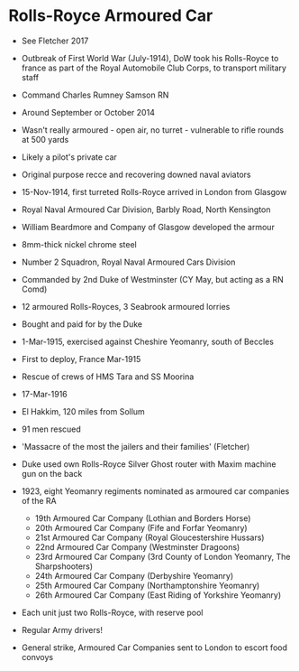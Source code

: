 # Rolls-Royce Armoured Car

* See Fletcher 2017

* Outbreak of First World War (July-1914), DoW took his Rolls-Royce to france as part of the Royal Automobile Club Corps, to transport military staff

* Command Charles Rumney Samson RN
* Around September or October 2014
* Wasn't really armoured - open air, no turret - vulnerable to rifle rounds at 500 yards
* Likely a pilot's private car
* Original purpose recce and recovering downed naval aviators

* 15-Nov-1914, first turreted Rolls-Royce arrived in London from Glasgow
* Royal Naval Armoured Car Division, Barbly Road, North Kensington
* William Beardmore and Company of Glasgow developed the armour
* 8mm-thick nickel chrome steel

* Number 2 Squadron, Royal Naval Armoured Cars Division
* Commanded by 2nd Duke of Westminster (CY May, but acting as a RN Comd)
* 12 armoured Rolls-Royces, 3 Seabrook armoured lorries
* Bought and paid for by the Duke
* 1-Mar-1915, exercised against Cheshire Yeomanry, south of Beccles
* First to deploy, France Mar-1915

* Rescue of crews of HMS Tara and SS Moorina
* 17-Mar-1916
* El Hakkim, 120 miles from Sollum
* 91 men rescued
* 'Massacre of the most the jailers and their families' (Fletcher)
* Duke used own Rolls-Royce Silver Ghost router with Maxim machine gun on the back

* 1923, eight Yeomanry regiments nominated as armoured car companies of the RA
  * 19th Armoured Car Company (Lothian and Borders Horse)
  * 20th Armoured Car Company (Fife and Forfar Yeomanry)
  * 21st Armoured Car Company (Royal Gloucestershire Hussars)
  * 22nd Armoured Car Company (Westminster Dragoons)
  * 23rd Armoured Car Company (3rd County of London Yeomanry, The Sharpshooters)
  * 24th Armoured Car Company (Derbyshire Yeomanry)
  * 25th Armoured Car Company (Northamptonshire Yeomanry)
  * 26th Armoured Car Company (East Riding of Yorkshire Yeomanry)
* Each unit just two Rolls-Royce, with reserve pool
* Regular Army drivers!
* General strike, Armoured Car Companies sent to London to escort food convoys
